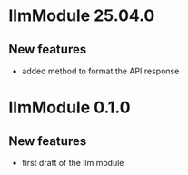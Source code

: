 # llmModule 25.04.0

## New features

- added method to format the API response

# llmModule 0.1.0

## New features

- first draft of the llm module

